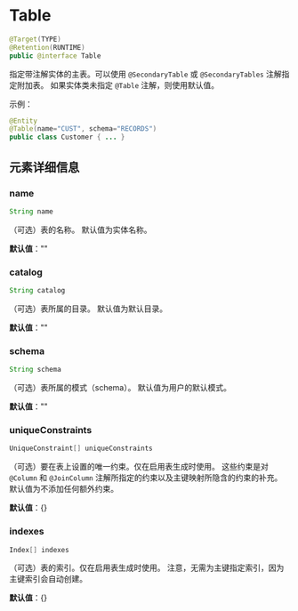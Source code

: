 # Table

```java
@Target(TYPE)
@Retention(RUNTIME)
public @interface Table
```

指定带注解实体的主表。可以使用 `@SecondaryTable` 或 `@SecondaryTables` 注解指定附加表。
如果实体类未指定 `@Table` 注解，则使用默认值。

示例：

```java
@Entity
@Table(name="CUST", schema="RECORDS")
public class Customer { ... }
```

## 元素详细信息

### name

```java
String name
```

（可选）表的名称。
 默认值为实体名称。

**默认值**：""

### catalog

```java
String catalog
```

（可选）表所属的目录。
 默认值为默认目录。

**默认值**：""

### schema

```java
String schema
```

（可选）表所属的模式（schema）。
 默认值为用户的默认模式。

**默认值**：""

### uniqueConstraints

```java
UniqueConstraint[] uniqueConstraints
```

（可选）要在表上设置的唯一约束。仅在启用表生成时使用。
 这些约束是对 `@Column` 和 `@JoinColumn` 注解所指定的约束以及主键映射所隐含的约束的补充。
 默认值为不添加任何额外约束。

**默认值**：{}

### indexes

```java
Index[] indexes
```

（可选）表的索引。仅在启用表生成时使用。 注意，无需为主键指定索引，因为主键索引会自动创建。

**默认值**：{}
